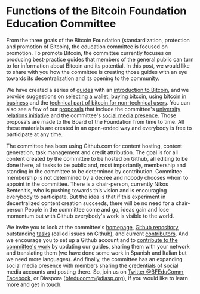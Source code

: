 # Functions of the Bitcoin Foundation Education Committee

From the three goals of the Bitcoin Foundation (standardization, protection and promotion of Bitcoin), the education committee is focused on promotion. To promote Bitcoin, the committee currently focuses on producing best-practice guides that members of the general public can turn to for information about Bitcoin and its potential. In this post, we would like to share with you how the committee is creating those guides with an eye towards its decentralization and its opening to the community.

We have created a series of [guides](https://github.com/btcfoundationedcom/btcfoundationedcom.github.io/tree/master/guides) with an [introduction to Bitcoin](https://github.com/btcfoundationedcom/btcfoundationedcom.github.io/blob/master/guides/en/introduction.md), and we provide suggestions on [selecting a wallet](https://github.com/btcfoundationedcom/btcfoundationedcom.github.io/blob/master/guides/en/security.md), [buying bitcoin](https://github.com/btcfoundationedcom/btcfoundationedcom.github.io/blob/master/guides/en/buying.md), [using bitcoin in business](https://github.com/btcfoundationedcom/btcfoundationedcom.github.io/blob/master/guides/en/businesses.md) and the [technical part of bitcoin for non-technical users](http://btcfoundationedcom.github.io/guides/pdf/BTCHandout2NonTech.pdf). You can also see a few of our [proposals](https://github.com/btcfoundationedcom/btcfoundationedcom.github.io/tree/master/proposals) that include the committee's [university relations initiative](https://github.com/btcfoundationedcom/btcfoundationedcom.github.io/blob/master/proposals/universities.md) and the committee's [social media presence](https://github.com/btcfoundationedcom/btcfoundationedcom.github.io/blob/master/proposals/socialmedia.md). Those proposals are made to the Board of the Foundation from time to time. All these materials are created in an open-ended way and everybody is free to participate at any time.

The committee has been using Github.com for content hosting, content generation, task management and credit attribution. The goal is for all content created by the committee to be hosted on Github, all editing to be done there, all tasks to be public and, most importantly, membership and standing in the committee to be determined by contribution. Committee membership is not determined by a decree and nobody chooses whom to appoint in the committee. There is a chair-person, currently Nikos Bentenitis, who is pushing towards this vision and is encouraging everybody to participate. But the idea is that if this experiment in decentralized content creation succeeds, there will be no need for a chair-person.People in the committee come and go, ideas gain and lose momentum but with Github everybody's work is visible to the world. 

We invite you to look at the committee's [homepage](btcfoundationedcom.github.io), [Github repository](https://github.com/btcfoundationedcom/btcfoundationedcom.github.io), outstanding [tasks](https://github.com/btcfoundationedcom/btcfoundationedcom.github.io/issues) (called issues on Github), and current [contributors](https://github.com/btcfoundationedcom/btcfoundationedcom.github.io/graphs/contributors). And we encourage you to set up a Github account and to [contribute to the committee's work](https://github.com/btcfoundationedcom/btcfoundationedcom.github.io/blob/master/contact/README.md) by updating our guides, sharing them with your network and translating them (we have done some work in Spanish and Italian but we need more languages). And finally, the committee has an expanding social media presence with members sharing the credentials of social media accounts and posting there. So, join us on [Twitter @BFEduComm](https://twitter.com/BFEduComm), [Facebook](https://www.facebook.com/groups/BFEduComm/), or Diaspora (bfeducomm@diasp.org), if you would like to learn more and get in touch.
